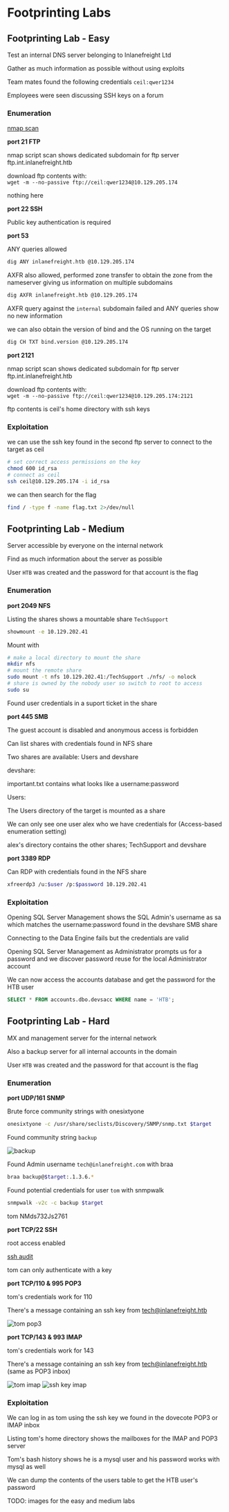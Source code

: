 # Footprinting Labs

## Footprinting Lab - Easy

Test an internal DNS server belonging to Inlanefreight Ltd

Gather as much information as possible without using exploits

Team mates found the following credentials `ceil:qwer1234`

Employees were seen discussing SSH keys on a forum

### Enumeration

[nmap scan](./easy/10.129.193.122.nmap)

**port 21 FTP**

nmap script scan shows dedicated subdomain for ftp server ftp.int.inlanefreight.htb

download ftp contents with:  
`wget -m --no-passive ftp://ceil:qwer1234@10.129.205.174`

nothing here

**port 22 SSH**

Public key authentication is required

**port 53**

ANY queries allowed

```bash
dig ANY inlanefreight.htb @10.129.205.174
```

AXFR also allowed, performed zone transfer to obtain the zone from the nameserver giving us 
information on multiple subdomains

```bash
dig AXFR inlanefreight.htb @10.129.205.174
```

AXFR query against the `internal` subdomain failed and ANY queries show no new information

we can also obtain the version of bind and the OS running on the target

```bash
dig CH TXT bind.version @10.129.205.174
```

**port 2121**

nmap script scan shows dedicated subdomain for ftp server ftp.int.inlanefreight.htb

download ftp contents with:  
`wget -m --no-passive ftp://ceil:qwer1234@10.129.205.174:2121`

ftp contents is ceil's home directory with ssh keys

### Exploitation

we can use the ssh key found in the second ftp server to connect to the target as ceil

```bash
# set correct access permissions on the key
chmod 600 id_rsa
# connect as ceil
ssh ceil@10.129.205.174 -i id_rsa
```

we can then search for the flag

```bash
find / -type f -name flag.txt 2>/dev/null
```

## Footprinting Lab - Medium

Server accessible by everyone on the internal network

Find as much information about the server as possible

User `HTB` was created and the password for that account is the flag

### Enumeration

**port 2049 NFS**

Listing the shares shows a mountable share `TechSupport`

```bash
showmount -e 10.129.202.41
```

Mount with

```bash
# make a local directory to mount the share
mkdir nfs
# mount the remote share
sudo mount -t nfs 10.129.202.41:/TechSupport ./nfs/ -o nolock
# share is owned by the nobody user so switch to root to access
sudo su
```

Found user credentials in a suport ticket in the share

**port 445 SMB**

The guest account is disabled and anonymous access is forbidden

Can list shares with credentials found in NFS share

Two shares are available: Users and devshare

devshare:

important.txt contains what looks like a username:password

Users:

The Users directory of the target is mounted as a share

We can only see one user alex who we have credentials for (Access-based enumeration setting)

alex's directory contains the other shares; TechSupport and devshare

**port 3389 RDP**

Can RDP with credentials found in the NFS share

```bash
xfreerdp3 /u:$user /p:$password 10.129.202.41
```

### Exploitation

Opening SQL Server Management shows the SQL Admin's username as sa which matches the 
username:password found in the devshare SMB share

Connecting to the Data Engine fails but the credentials are valid

Opening SQL Server Management as Administrator prompts us for a password and we discover 
password reuse for the local Administrator account

We can now access the accounts database and get the password for the HTB user

```sql
SELECT * FROM accounts.dbo.devsacc WHERE name = 'HTB';
```

## Footprinting Lab - Hard

MX and management server for the internal network

Also a backup server for all internal accounts in the domain

User `HTB` was created and the password for that account is the flag

### Enumeration

**port UDP/161 SNMP**

Brute force community strings with onesixtyone

```bash
onesixtyone -c /usr/share/seclists/Discovery/SNMP/snmp.txt $target
```

Found community string `backup`

![backup](./hard/img/community_string.png)

Found Admin username `tech@inlanefreight.com` with braa

```bash
braa backup@$target:.1.3.6.*
```

Found potential credentials for user `tom` with snmpwalk

```bash
snmpwalk -v2c -c backup $target
```
tom NMds732Js2761

**port TCP/22 SSH**

root access enabled

[ssh audit](./hard/10.129.202.20.ssh_audit)

tom can only authenticate with a key

**port TCP/110 & 995 POP3**

tom's credentials work for 110

There's a message containing an ssh key from tech@inlanefreight.htb

![tom pop3](./hard/img/tom_pop3.png)

**port TCP/143 & 993 IMAP**

tom's credentials work for 143

There's a message containing an ssh key from tech@inlanefreight.htb (same as POP3 inbox)

![tom imap](./hard/img/tom_imap.png)
![ssh key imap](./hard/img/ssh_key_imap.png)

### Exploitation

We can log in as tom using the ssh key we found in the dovecote POP3 or IMAP inbox

Listing tom's home directory shows the mailboxes for the IMAP and POP3 server

Tom's bash history shows he is a mysql user and his password works with mysql as well

We can dump the contents of the users table to get the HTB user's password

TODO: images for the easy and medium labs